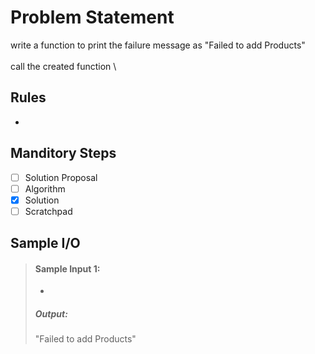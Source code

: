 # Problem Statement

write a function to print the failure message as "Failed to add Products"
\
\
call the created function
\


## Rules
-

## Manditory Steps

- [ ] Solution Proposal
- [ ] Algorithm
- [x] Solution
- [ ] Scratchpad

## Sample I/O

> #### Sample Input 1:
> -
>
> ##### Output:
> "Failed to add Products"

